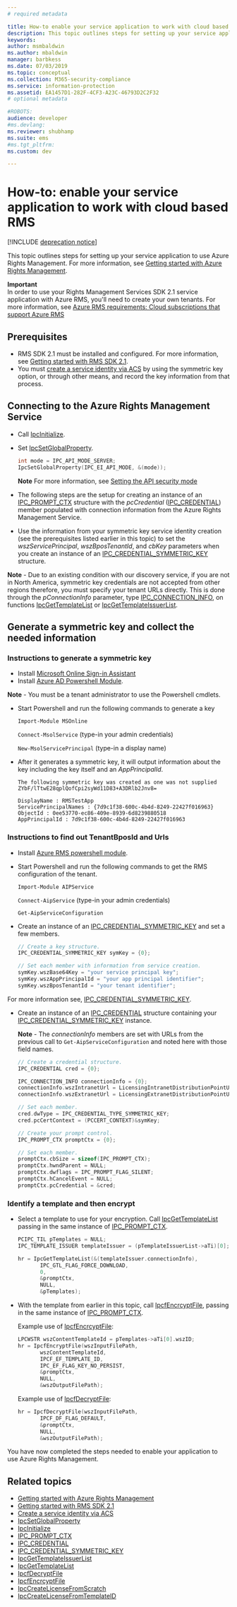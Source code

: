 ```yaml
---
# required metadata

title: How-to enable your service application to work with cloud based RMS | Azure RMS
description: This topic outlines steps for setting up your service application to use Azure Rights Management.
keywords:
author: msmbaldwin
ms.author: mbaldwin
manager: barbkess
ms.date: 07/03/2019
ms.topic: conceptual
ms.collection: M365-security-compliance
ms.service: information-protection
ms.assetid: EA1457D1-282F-4CF3-A23C-46793D2C2F32
# optional metadata

#ROBOTS:
audience: developer
#ms.devlang:
ms.reviewer: shubhamp
ms.suite: ems
#ms.tgt_pltfrm:
ms.custom: dev

---
```


# How-to: enable your service application to work with cloud based RMS

[!INCLUDE [deprecation notice](../includes/deprecation-warning.md)]

This topic outlines steps for setting up your service application to use Azure Rights Management. For more information, see [Getting started with Azure Rights Management](../requirements.md).

**Important**  
In order to use your Rights Management Services SDK 2.1 service application with Azure RMS, you'll need to create your own tenants. For more information, see [Azure RMS requirements: Cloud subscriptions that support Azure RMS](../requirements.md)

## Prerequisites

-   RMS SDK 2.1 must be installed and configured. For more information, see [Getting started with RMS SDK 2.1](getting-started-with-ad-rms-2-0.md).
-   You must [create a service identity via ACS](/previous-versions/azure/azure-services/gg185924(v=azure.100)) by using the symmetric key option, or through other means, and record the key information from that process.

## Connecting to the Azure Rights Management Service

- Call [IpcInitialize](/previous-versions/windows/desktop/msipc/ipcinitialize).
- Set [IpcSetGlobalProperty](/previous-versions/windows/desktop/msipc/ipcsetglobalproperty).

  ```cpp
  int mode = IPC_API_MODE_SERVER;
  IpcSetGlobalProperty(IPC_EI_API_MODE, &(mode));
  ```

  **Note**  For more information, see [Setting the API security mode](setting-the-api-security-mode-api-mode.md)


-   The following steps are the setup for creating an instance of an [IPC\_PROMPT\_CTX](/previous-versions/windows/desktop/msipc/ipc-prompt-ctx) structure with the *pcCredential*  ([IPC\_CREDENTIAL](/previous-versions/windows/desktop/msipc/ipc-credential)) member populated with connection information from the Azure Rights Management Service.
-   Use the information from your symmetric key service identity creation (see the prerequisites listed earlier in this topic) to set the *wszServicePrincipal*, *wszBposTenantId*, and *cbKey* parameters when you create an instance of an [IPC\_CREDENTIAL\_SYMMETRIC\_KEY](/previous-versions/windows/desktop/msipc/ipc-credential-symmetric-key) structure.

**Note** - Due to an existing condition with our discovery service, if you are not in North America, symmetric key credentials are not accepted from other regions therefore, you must specify your tenant URLs directly. This is done through the *pConnectionInfo* parameter, type [IPC\_CONNECTION\_INFO](/previous-versions/windows/desktop/msipc/ipc-connection-info), on functions  [IpcGetTemplateList](/previous-versions/windows/desktop/msipc/ipcgettemplatelist) or [IpcGetTemplateIssuerList](/previous-versions/windows/desktop/msipc/ipcgettemplateissuerlist).

## Generate a symmetric key and collect the needed information

### Instructions to generate a symmetric key

-   Install [Microsoft Online Sign-in Assistant](https://go.microsoft.com/fwlink/p/?LinkID=286152)
-   Install [Azure AD Powershell Module](https://bposast.vo.msecnd.net/MSOPMW/8073.4/amd64/AdministrationConfig-en.msi).

**Note** - You must be a tenant administrator to use the Powershell cmdlets.

- Start Powershell and run the following commands to generate a key

    `Import-Module MSOnline`

    `Connect-MsolService` (type-in your admin credentials)

    `New-MsolServicePrincipal` (type-in a display name)

- After it generates a symmetric key, it will output information about the key including the key itself and an *AppPrincipalId*.

  ```output
  The following symmetric key was created as one was not supplied
  ZYbF/lTtwE28qplQofCpi2syWd11D83+A3DRlb2Jnv8=

  DisplayName : RMSTestApp
  ServicePrincipalNames : {7d9c1f38-600c-4b4d-8249-22427f016963}
  ObjectId : 0ee53770-ec86-409e-8939-6d8239880518
  AppPrincipalId : 7d9c1f38-600c-4b4d-8249-22427f016963
  ```


### Instructions to find out **TenantBposId** and **Urls**

-   Install [Azure RMS powershell module](../install-powershell.md).
-   Start Powershell and run the following commands to get the RMS configuration of the tenant.

    `Import-Module AIPService`

    `Connect-AipService` (type-in your admin credentials)

    `Get-AipServiceConfiguration`


- Create an instance of an  [IPC\_CREDENTIAL\_SYMMETRIC\_KEY](/previous-versions/windows/desktop/msipc/ipc-credential-symmetric-key) and set a few members.

  ```cpp
  // Create a key structure.
  IPC_CREDENTIAL_SYMMETRIC_KEY symKey = {0};

  // Set each member with information from service creation.
  symKey.wszBase64Key = "your service principal key";
  symKey.wszAppPrincipalId = "your app principal identifier";
  symKey.wszBposTenantId = "your tenant identifier";
  ```

For more information see, [IPC\_CREDENTIAL\_SYMMETRIC\_KEY](/previous-versions/windows/desktop/msipc/ipc-credential-symmetric-key).

- Create an instance of an [IPC\_CREDENTIAL](/previous-versions/windows/desktop/msipc/ipc-credential) structure containing your [IPC\_CREDENTIAL\_SYMMETRIC\_KEY](/previous-versions/windows/desktop/msipc/ipc-credential-symmetric-key) instance.

  **Note** - The *connectionInfo* members are set with URLs from the previous call to `Get-AipServiceConfiguration` and noted here with those field names.

  ```cpp
  // Create a credential structure.
  IPC_CREDENTIAL cred = {0};

  IPC_CONNECTION_INFO connectionInfo = {0};
  connectionInfo.wszIntranetUrl = LicensingIntranetDistributionPointUrl;
  connectionInfo.wszExtranetUrl = LicensingExtranetDistributionPointUrl;

  // Set each member.
  cred.dwType = IPC_CREDENTIAL_TYPE_SYMMETRIC_KEY;
  cred.pcCertContext = (PCCERT_CONTEXT)&symKey;

  // Create your prompt control.
  IPC_PROMPT_CTX promptCtx = {0};

  // Set each member.
  promptCtx.cbSize = sizeof(IPC_PROMPT_CTX);
  promptCtx.hwndParent = NULL;
  promptCtx.dwflags = IPC_PROMPT_FLAG_SILENT;
  promptCtx.hCancelEvent = NULL;
  promptCtx.pcCredential = &cred;
  ```

### Identify a template and then encrypt

- Select a template to use for your encryption.
    Call [IpcGetTemplateList](/previous-versions/windows/desktop/msipc/ipcgettemplatelist) passing in the same instance of [IPC\_PROMPT\_CTX](/previous-versions/windows/desktop/msipc/ipc-prompt-ctx).

  ```cpp
  PCIPC_TIL pTemplates = NULL;
  IPC_TEMPLATE_ISSUER templateIssuer = (pTemplateIssuerList->aTi)[0];

  hr = IpcGetTemplateList(&(templateIssuer.connectionInfo),
         IPC_GTL_FLAG_FORCE_DOWNLOAD,
         0,
         &promptCtx,
         NULL,
         &pTemplates);
  ```

- With the template from earlier in this topic, call [IpcfEncrcyptFile](/previous-versions/windows/desktop/msipc/ipcfencryptfile), passing in the same instance of [IPC\_PROMPT\_CTX](/previous-versions/windows/desktop/msipc/ipc-prompt-ctx).

  Example use of [IpcfEncrcyptFile](/previous-versions/windows/desktop/msipc/ipcfencryptfile):

  ```cpp
  LPCWSTR wszContentTemplateId = pTemplates->aTi[0].wszID;
  hr = IpcfEncryptFile(wszInputFilePath,
         wszContentTemplateId,
         IPCF_EF_TEMPLATE_ID,
         IPC_EF_FLAG_KEY_NO_PERSIST,
         &promptCtx,
         NULL,
         &wszOutputFilePath);
  ```

  Example use of [IpcfDecryptFile](/previous-versions/windows/desktop/msipc/ipcfdecryptfile):

  ```cpp
  hr = IpcfDecryptFile(wszInputFilePath,
         IPCF_DF_FLAG_DEFAULT,
         &promptCtx,
         NULL,
         &wszOutputFilePath);
  ```

You have now completed the steps needed to enable your application to use Azure Rights Management.

## Related topics

* [Getting started with Azure Rights Management](../requirements.md)
* [Getting started with RMS SDK 2.1](getting-started-with-ad-rms-2-0.md)
* [Create a service identity via ACS](/previous-versions/azure/azure-services/gg185924(v=azure.100))
* [IpcSetGlobalProperty](/previous-versions/windows/desktop/msipc/ipcsetglobalproperty)
* [IpcInitialize](/previous-versions/windows/desktop/msipc/ipcinitialize)
* [IPC\_PROMPT\_CTX](/previous-versions/windows/desktop/msipc/ipc-prompt-ctx)
* [IPC\_CREDENTIAL](/previous-versions/windows/desktop/msipc/ipc-credential)
* [IPC\_CREDENTIAL\_SYMMETRIC\_KEY](/previous-versions/windows/desktop/msipc/ipc-credential-symmetric-key)
* [IpcGetTemplateIssuerList](/previous-versions/windows/desktop/msipc/ipcgettemplateissuerlist)
* [IpcGetTemplateList](/previous-versions/windows/desktop/msipc/ipcgettemplatelist)
* [IpcfDecryptFile](/previous-versions/windows/desktop/msipc/ipcfdecryptfile)
* [IpcfEncrcyptFile](/previous-versions/windows/desktop/msipc/ipcfencryptfile)
* [IpcCreateLicenseFromScratch](/previous-versions/windows/desktop/msipc/ipccreatelicensefromscratch)
* [IpcCreateLicenseFromTemplateID](/previous-versions/windows/desktop/msipc/ipccreatelicensefromtemplateid)